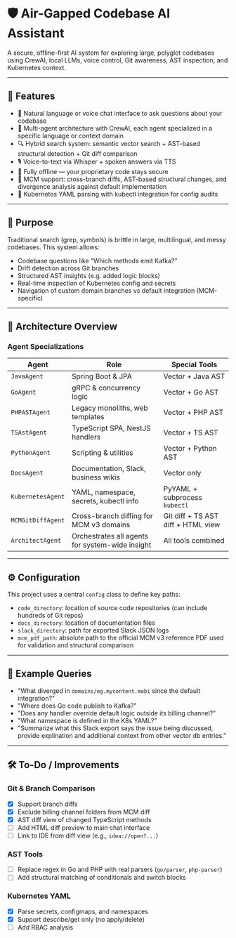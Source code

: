 # 🛡️ Air-Gapped Codebase AI Assistant

A secure, offline-first AI system for exploring large, polyglot codebases using CrewAI, local LLMs, voice control, Git awareness, AST inspection, and Kubernetes context.

---

## 🚀 Features

- 💬 Natural language or voice chat interface to ask questions about your codebase
- 🧠 Multi-agent architecture with CrewAI, each agent specialized in a specific language or context domain
- 🔍 Hybrid search system: semantic vector search + AST-based structural detection + Git diff comparison
- 🎙️ Voice-to-text via Whisper + spoken answers via TTS
- 🔐 Fully offline — your proprietary code stays secure
- 📁 MCM support: cross-branch diffs, AST-based structural changes, and divergence analysis against default implementation
- 📄 Kubernetes YAML parsing with kubectl integration for config audits

---

## 🎯 Purpose

Traditional search (grep, symbols) is brittle in large, multilingual, and messy codebases. This system allows:

- Codebase questions like “Which methods emit Kafka?”
- Drift detection across Git branches
- Structured AST insights (e.g. added logic blocks)
- Real-time inspection of Kubernetes config and secrets
- Navigation of custom domain branches vs default integration (MCM-specific)

---

## 🧱 Architecture Overview

### Agent Specializations

| Agent              | Role                                                 | Special Tools                       |
|-------------------|------------------------------------------------------|-------------------------------------|
| `JavaAgent`        | Spring Boot & JPA                                   | Vector + Java AST                   |
| `GoAgent`          | gRPC & concurrency logic                            | Vector + Go AST                     |
| `PHPASTAgent`      | Legacy monoliths, web templates                     | Vector + PHP AST                    |
| `TSAstAgent`       | TypeScript SPA, NestJS handlers                     | Vector + TS AST                     |
| `PythonAgent`      | Scripting & utilities                               | Vector + Python AST                 |
| `DocsAgent`        | Documentation, Slack, business wikis                | Vector only                         |
| `KubernetesAgent`  | YAML, namespace, secrets, kubectl info              | PyYAML + subprocess `kubectl`       |
| `MCMGitDiffAgent`  | Cross-branch diffing for MCM v3 domains             | Git diff + TS AST diff + HTML view  |
| `ArchitectAgent`   | Orchestrates all agents for system-wide insight     | All tools combined                  |

---

## ⚙️ Configuration

This project uses a central `config` class to define key paths:

- `code_directory`: location of source code repositories (can include hundreds of Git repos)
- `docs_directory`: location of documentation files
- `slack_directory`: path for exported Slack JSON logs
- `mcm_pdf_path`: absolute path to the official MCM v3 reference PDF used for validation and structural comparison

---

## 🧪 Example Queries

- "What diverged in `domains/eg.mycontent.mobi` since the default integration?"
- "Where does Go code publish to Kafka?"
- "Does any handler override default logic outside its billing channel?"
- "What namespace is defined in the K8s YAML?"
- "Summarize what this Slack export says the issue being discussed, provide explination and additional context from other vector db entries."

---

## 🛠️ To-Do / Improvements

### Git & Branch Comparison
- [x] Support branch diffs
- [x] Exclude billing channel folders from MCM diff
- [x] AST diff view of changed TypeScript methods
- [ ] Add HTML diff preview to main chat interface
- [ ] Link to IDE from diff view (e.g., `idea://open?...`)

### AST Tools
- [ ] Replace regex in Go and PHP with real parsers (`go/parser`, `php-parser`)
- [ ] Add structural matching of conditionals and switch blocks

### Kubernetes YAML
- [x] Parse secrets, configmaps, and namespaces
- [x] Support describe/get only (no apply/delete)
- [ ] Add RBAC analysis
